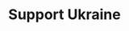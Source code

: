---
layout: use-case
title: Support Ukraine
notitle: "true"
allow_other_host: "true"
redirect_to: "https://u24.gov.ua/"
description:
---